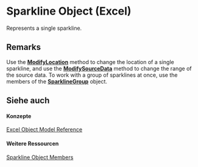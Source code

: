 
# Sparkline Object (Excel)

Represents a single sparkline.


## Remarks

Use the  **[ModifyLocation](39b4b0cc-5d3a-0f0b-c57e-d0d4f2cc4244.md)** method to change the location of a single sparkline, and use the **[ModifySourceData](cb47feba-6ff5-0186-44a9-747682605bd1.md)** method to change the range of the source data. To work with a group of sparklines at once, use the members of the **[SparklineGroup](cc694d97-a3d3-3473-2e37-0ede67b97680.md)** object.


## Siehe auch


#### Konzepte


[Excel Object Model Reference](11ea8598-8a20-92d5-f98b-0da04263bf2c.md)
#### Weitere Ressourcen


[Sparkline Object Members](http://msdn.microsoft.com/library/b5a704ce-27ff-e928-e2e3-dbe50788374d%28Office.15%29.aspx)